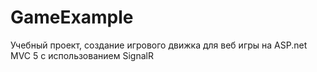 # GameExample
Учебный проект, создание игрового движка для веб игры на ASP.net MVC 5 с использованием SignalR
